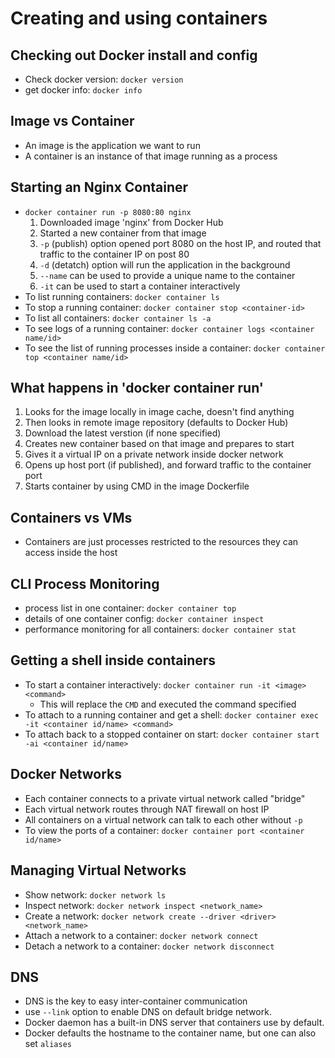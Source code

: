 # Creating and using containers

## Checking out Docker install and config

- Check docker version: `docker version`
- get docker info: `docker info`

## Image vs Container

- An image is the application we want to run
- A container is an instance of that image running as a process

## Starting an Nginx Container

- `docker container run -p 8080:80 nginx`
  1. Downloaded image 'nginx' from Docker Hub
  2. Started a new container from that image
  3. `-p` (publish) option opened port 8080 on the host IP, and routed that traffic to the container IP on post 80
  4. `-d` (detatch) option will run the application in the background
  5. `--name` can be used to provide a unique name to the container
  6. `-it` can be used to start a container interactively
- To list running containers: `docker container ls`
- To stop a running container: `docker container stop <container-id>`
- To list all containers: `docker container ls -a`
- To see logs of a running container: `docker container logs <container name/id>`
- To see the list of running processes inside a container: `docker container top <container name/id>`

## What happens in 'docker container run'

1. Looks for the image locally in image cache, doesn't find anything
2. Then looks in remote image repository (defaults to Docker Hub)
3. Download the latest verstion (if none specified)
4. Creates new container based on that image and prepares to start
5. Gives it a virtual IP on a private network inside docker network
6. Opens up host port (if published), and forward traffic to the container port
7. Starts container by using CMD in the image Dockerfile

## Containers vs VMs

- Containers are just processes restricted to the resources they can access inside the host

## CLI Process Monitoring

- process list in one container: `docker container top`
- details of one container config: `docker container inspect`
- performance monitoring for all containers: `docker container stat`

## Getting a shell inside containers

- To start a container interactively: `docker container run -it <image> <command>`
  - This will replace the `CMD` and executed the command specified
- To attach to a running container and get a shell: `docker container exec -it <container id/name> <command>`
- To attach back to a stopped container on start: `docker container start -ai <container id/name>`

## Docker Networks

- Each container connects to a private virtual network called "bridge"
- Each virtual network routes through NAT firewall on host IP
- All containers on a virtual network can talk to each other without `-p`
- To view the ports of a container: `docker container port <container id/name>`

## Managing Virtual Networks

- Show network: `docker network ls`
- Inspect network: `docker network inspect <network_name>`
- Create a network: `docker network create --driver <driver> <network_name>`
- Attach a network to a container: `docker network connect`
- Detach a network to a container: `docker network disconnect`

## DNS

- DNS is the key to easy inter-container communication
- use `--link` option to enable DNS on default bridge network.
- Docker daemon has a built-in DNS server that containers use by default.
- Docker defaults the hostname to the container name, but one can also set `aliases`
